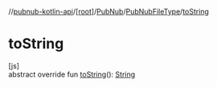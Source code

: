 //[pubnub-kotlin-api](../../../../index.md)/[[root]](../../index.md)/[PubNub](../index.md)/[PubNubFileType](index.md)/[toString](to-string.md)

# toString

[js]\
abstract override fun [toString](to-string.md)(): [String](https://kotlinlang.org/api/latest/jvm/stdlib/kotlin-stdlib/kotlin/-string/index.html)
